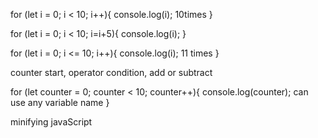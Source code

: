 

<!-- for loop -->
<!--  -->
for (let i = 0; i < 10; i++){
  console.log(i); 10times
}

for (let i = 0; i < 10; i=i+5){
  console.log(i);
}

for (let i = 0; i <= 10; i++){
  console.log(i); 11 times
}

counter start, operator condition, add or subtract

for (let counter = 0; counter < 10; counter++){
  console.log(counter); can use any variable name
}

minifying javaScript

